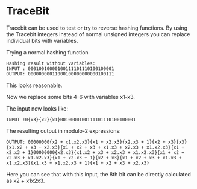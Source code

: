 TraceBit
========

Tracebit can be used to test or try to reverse hashing functions. By using the Tracebit integers instead of 
normal unsigned integers you can replace individual bits with variables.

Trying a normal hashing function

    Hashing result without variables: 
    INPUT : 00010010000100111101110100100001
    OUTPUT: 00000000011000100000000000100111


This looks reasonable.

Now we replace some bits 4-6 with variables x1-x3.

The input now looks like:

    INPUT :0{x3}{x2}{x1}0010000100111101110100100001


The resulting output in modulo-2 expressions:

    OUTPUT: 00000000{x2 + x1.x2.x3}{x1 + x2.x3}{x2.x3 + 1}{x2 + x3}{x3}{x1.x2 + x3 + x2.x3}{x1 + x2 + x3 + x1.x3 + x2.x3 + x1.x2.x3}{x1 + x2.x3 + 1}00000000{x2.x3}{x1.x2 + x3 + x2.x3 + x1.x2.x3}{x1 + x2 + x2.x3 + x1.x2.x3}{x1 + x2.x3 + 1}{x2 + x3}{x1 + x2 + x3 + x1.x3 + x1.x2.x3}{x1.x3 + x1.x2.x3 + 1}{x1 + x2 + x3 + x2.x3}


Here you can see that with this input, the 8th bit can be directly calculated as x2 + x1x2x3. 



